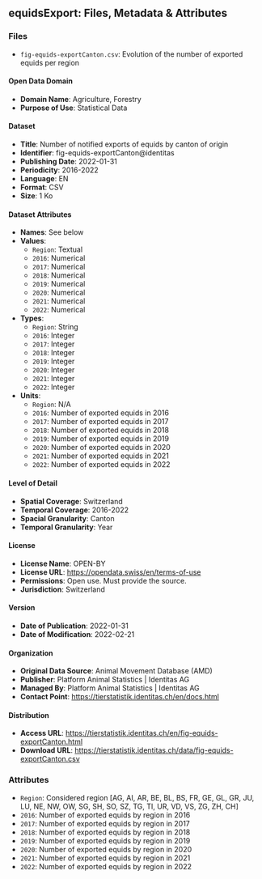 ## equidsExport: Files, Metadata & Attributes

### **Files**
- ```fig-equids-exportCanton.csv```: Evolution of the number of exported equids per region

#### Open Data Domain
- **Domain Name**: Agriculture, Forestry
- **Purpose of Use**: Statistical Data

#### Dataset
- **Title**: Number of notified exports of equids by canton of origin
- **Identifier**: fig-equids-exportCanton@identitas
- **Publishing Date**: 2022-01-31
- **Periodicity**: 2016-2022
- **Language**: EN
- **Format**: CSV
- **Size**: 1 Ko

#### Dataset Attributes
- **Names**: See below
- **Values**:
  - ```Region```: Textual
  - ```2016```: Numerical
  - ```2017```: Numerical
  - ```2018```: Numerical
  - ```2019```: Numerical
  - ```2020```: Numerical
  - ```2021```: Numerical
  - ```2022```: Numerical
- **Types**:
  - ```Region```: String
  - ```2016```: Integer
  - ```2017```: Integer
  - ```2018```: Integer
  - ```2019```: Integer
  - ```2020```: Integer
  - ```2021```: Integer
  - ```2022```: Integer
- **Units**:
  - ```Region```: N/A
  - ```2016```: Number of exported equids in 2016
  - ```2017```: Number of exported equids in 2017
  - ```2018```: Number of exported equids in 2018
  - ```2019```: Number of exported equids in 2019
  - ```2020```: Number of exported equids in 2020
  - ```2021```: Number of exported equids in 2021
  - ```2022```: Number of exported equids in 2022

#### Level of Detail
- **Spatial Coverage**: Switzerland
- **Temporal Coverage**: 2016-2022
- **Spacial Granularity**: Canton
- **Temporal Granularity**: Year

#### License
- **License Name**: OPEN-BY
- **License URL**: https://opendata.swiss/en/terms-of-use
- **Permissions**: Open use. Must provide the source.
- **Jurisdiction**: Switzerland

#### Version
- **Date of Publication**: 2022-01-31
- **Date of Modification**: 2022-02-21

#### Organization
- **Original Data Source**: Animal Movement Database (AMD)
- **Publisher**: Platform Animal Statistics | Identitas AG
- **Managed By**: Platform Animal Statistics | Identitas AG
- **Contact Point**: https://tierstatistik.identitas.ch/en/docs.html

#### Distribution
- **Access URL**: https://tierstatistik.identitas.ch/en/fig-equids-exportCanton.html
- **Download URL**: https://tierstatistik.identitas.ch/data/fig-equids-exportCanton.csv

### Attributes
- ```Region```: Considered region [AG, AI, AR, BE, BL, BS, FR, GE, GL, GR, JU, LU, NE, NW, OW, SG, SH, SO, SZ, TG, TI, UR, VD, VS, ZG, ZH, CH]
- ```2016```: Number of exported equids by region in 2016
- ```2017```: Number of exported equids by region in 2017
- ```2018```: Number of exported equids by region in 2018
- ```2019```: Number of exported equids by region in 2019
- ```2020```: Number of exported equids by region in 2020
- ```2021```: Number of exported equids by region in 2021
- ```2022```: Number of exported equids by region in 2022
